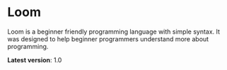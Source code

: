 # Loom
Loom is a beginner friendly programming language with simple syntax.
It was designed to help beginner programmers understand more about programming.

**Latest version**: 1.0
